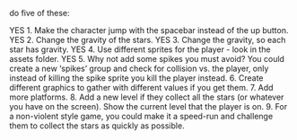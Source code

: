 do five of these:

YES 1. Make the character jump with the spacebar instead of the up button.
YES 2. Change the gravity of the stars.
YES 3. Change the gravity, so each star has gravity.
YES 4. Use different sprites for the player - look in the assets folder.
YES 5. Why not add some spikes you must avoid? You could create a new ‘spikes’ group and check for collision vs. the player, only instead of killing the spike sprite you kill the player instead.
6. Create different graphics to gather with different values if you get them.
7. Add more platforms.
8. Add a new level if they collect all the stars (or whatever you have on the screen). Show the current level that the player is on.
9. For a non-violent style game, you could make it a speed-run and challenge them to collect the stars as quickly as possible.